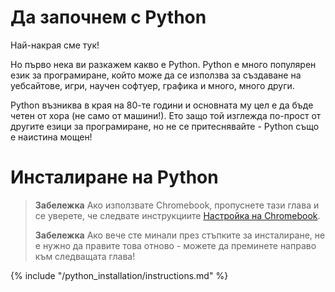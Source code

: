 # Да започнем с Python

Най-накрая сме тук!

Но първо нека ви разкажем какво е Python. Python е много популярен език за програмиране, който може да се използва за създаване на уебсайтове, игри, научен софтуер, графика и много, много други.

Python възниква в края на 80-те години и основната му цел е да бъде четен от хора (не само от машини!). Ето защо той изглежда по-прост от другите езици за програмиране, но не се притеснявайте - Python също е наистина мощен!

# Инсталиране на Python

> **Забележка** Ако използвате Chromebook, пропуснете тази глава и се уверете, че следвате инструкциите [Настройка на Chromebook](../chromebook_setup/README.md).
> 
> **Забележка** Ако вече сте минали през стъпките за инсталиране, не е нужно да правите това отново - можете да преминете направо към следващата глава!

{% include "/python_installation/instructions.md" %}